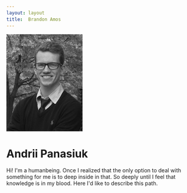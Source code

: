 ```yaml
---
layout: layout
title:  Brandon Amos
---
```


<div class="content">
<div class="pull-right">
<a href="/images/me-large.png">
  <img src="/images/me.png" class="rounded-img" alt="Me"/>
</a>
</div>

# Andrii Panasiuk

Hi! I'm a humanbeing. Once I realized that the only option to deal with something for me is to deep inside in that. So deeply until I feel that knowledge is in my blood.
Here I'd like to describe this path.


</div>

